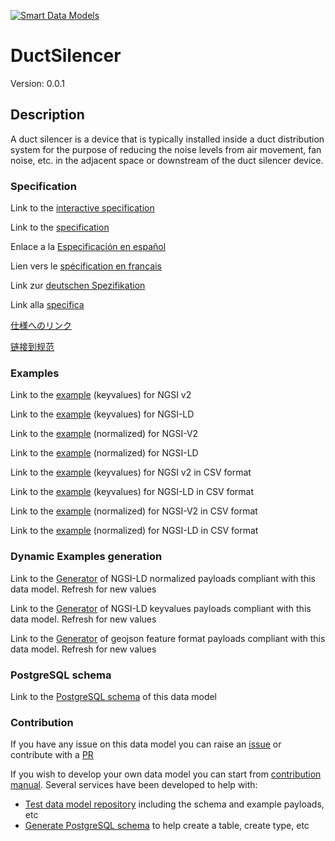 [![Smart Data Models](https://smartdatamodels.org/wp-content/uploads/2022/01/SmartDataModels_logo.png "Logo")](https://smartdatamodels.org)
# DuctSilencer
Version: 0.0.1

## Description 

A duct silencer is a device that is typically installed inside a duct distribution system for the purpose of reducing the noise levels from air movement, fan noise, etc. in the adjacent space or downstream of the duct silencer device.
### Specification

Link to the [interactive specification](https://swagger.lab.fiware.org/?url=https://smart-data-models.github.io/dataModel.S4BLDG/DuctSilencer/swagger.yaml)

Link to the [specification](https://github.com/smart-data-models/dataModel.S4BLDG/blob/master/DuctSilencer/doc/spec.md)

Enlace a la [Especificación en español](https://github.com/smart-data-models/dataModel.S4BLDG/blob/master/DuctSilencer/doc/spec_ES.md)

Lien vers le [spécification en français](https://github.com/smart-data-models/dataModel.S4BLDG/blob/master/DuctSilencer/doc/spec_FR.md)

Link zur [deutschen Spezifikation](https://github.com/smart-data-models/dataModel.S4BLDG/blob/master/DuctSilencer/doc/spec_DE.md)

Link alla [specifica](https://github.com/smart-data-models/dataModel.S4BLDG/blob/master/DuctSilencer/doc/spec_IT.md)

[仕様へのリンク](https://github.com/smart-data-models/dataModel.S4BLDG/blob/master/DuctSilencer/doc/spec_JA.md)

[链接到规范](https://github.com/smart-data-models/dataModel.S4BLDG/blob/master/DuctSilencer/doc/spec_ZH.md)
### Examples

Link to the [example](https://smart-data-models.github.io/dataModel.S4BLDG/DuctSilencer/examples/example.json) (keyvalues) for NGSI v2

Link to the [example](https://smart-data-models.github.io/dataModel.S4BLDG/DuctSilencer/examples/example.jsonld) (keyvalues) for NGSI-LD

Link to the [example](https://smart-data-models.github.io/dataModel.S4BLDG/DuctSilencer/examples/example-normalized.json) (normalized) for NGSI-V2

Link to the [example](https://smart-data-models.github.io/dataModel.S4BLDG/DuctSilencer/examples/example-normalized.jsonld) (normalized) for NGSI-LD

Link to the [example](https://github.com/smart-data-models/dataModel.S4BLDG/blob/master/DuctSilencer/examples/example.json.csv) (keyvalues) for NGSI v2 in CSV format

Link to the [example](https://github.com/smart-data-models/dataModel.S4BLDG/blob/master/DuctSilencer/examples/example.jsonld.csv) (keyvalues) for NGSI-LD in CSV format

Link to the [example](https://github.com/smart-data-models/dataModel.S4BLDG/blob/master/DuctSilencer/examples/example-normalized.json.csv) (normalized) for NGSI-V2 in CSV format

Link to the [example](https://github.com/smart-data-models/dataModel.S4BLDG/blob/master/DuctSilencer/examples/example-normalized.jsonld.csv) (normalized) for NGSI-LD in CSV format
### Dynamic Examples generation

Link to the [Generator](https://smartdatamodels.org/extra/ngsi-ld_generator.php?schemaUrl=https://raw.githubusercontent.com/smart-data-models/dataModel.S4BLDG/master/DuctSilencer/schema.json&email=info@smartdatamodels.org) of NGSI-LD normalized payloads compliant with this data model. Refresh for new values

Link to the [Generator](https://smartdatamodels.org/extra/ngsi-ld_generator_keyvalues.php?schemaUrl=https://raw.githubusercontent.com/smart-data-models/dataModel.S4BLDG/master/DuctSilencer/schema.json&email=info@smartdatamodels.org) of NGSI-LD keyvalues payloads compliant with this data model. Refresh for new values

Link to the [Generator](https://smartdatamodels.org/extra/geojson_features_generator.php?schemaUrl=https://raw.githubusercontent.com/smart-data-models/dataModel.S4BLDG/master/DuctSilencer/schema.json&email=info@smartdatamodels.org) of geojson feature format payloads compliant with this data model. Refresh for new values
### PostgreSQL schema

Link to the [PostgreSQL schema](https://github.com/smart-data-models/dataModel.S4BLDG/blob/master/DuctSilencer/schema.sql) of this data model
### Contribution

 If you have any issue on this data model you can raise an [issue](https://github.com/smart-data-models/dataModel.S4BLDG/issues)  or contribute with a [PR](https://github.com/smart-data-models/dataModel.S4BLDG/pulls)

 If you wish to develop your own data model you can start from [contribution manual](https://bit.ly/contribution_manual). Several services have been developed to help with: 
 - [Test data model repository](https://smartdatamodels.org/index.php/data-models-contribution-api/) including the schema and example payloads, etc
 - [Generate PostgreSQL schema](https://smartdatamodels.org/index.php/sql-service/) to help create a table, create type, etc